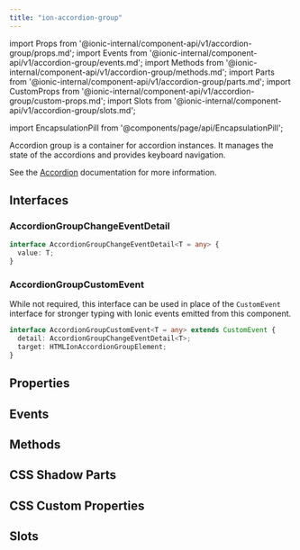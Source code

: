 ```yaml
---
title: "ion-accordion-group"
---
```

import Props from '@ionic-internal/component-api/v1/accordion-group/props.md';
import Events from '@ionic-internal/component-api/v1/accordion-group/events.md';
import Methods from '@ionic-internal/component-api/v1/accordion-group/methods.md';
import Parts from '@ionic-internal/component-api/v1/accordion-group/parts.md';
import CustomProps from '@ionic-internal/component-api/v1/accordion-group/custom-props.md';
import Slots from '@ionic-internal/component-api/v1/accordion-group/slots.md';

import EncapsulationPill from '@components/page/api/EncapsulationPill';

<EncapsulationPill type="shadow" />

Accordion group is a container for accordion instances. It manages the state of the accordions and provides keyboard navigation.

See the [Accordion](./accordion) documentation for more information.


## Interfaces

### AccordionGroupChangeEventDetail

```typescript
interface AccordionGroupChangeEventDetail<T = any> {
  value: T;
}
```

### AccordionGroupCustomEvent

While not required, this interface can be used in place of the `CustomEvent` interface for stronger typing with Ionic events emitted from this component.

```typescript
interface AccordionGroupCustomEvent<T = any> extends CustomEvent {
  detail: AccordionGroupChangeEventDetail<T>;
  target: HTMLIonAccordionGroupElement;
}
```



## Properties
<Props />

## Events
<Events />

## Methods
<Methods />

## CSS Shadow Parts
<Parts />

## CSS Custom Properties
<CustomProps />

## Slots
<Slots />
